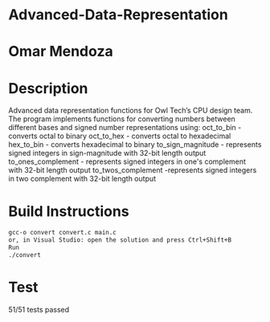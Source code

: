 # Advanced-Data-Representation

# Omar Mendoza

# Description
Advanced data representation functions for Owl Tech’s CPU design team.
The program implements functions for converting numbers between different bases and signed number representations using:
oct_to_bin - converts octal to binary
oct_to_hex - converts octal to hexadecimal
hex_to_bin - converts hexadecimal to binary
to_sign_magnitude - represents signed integers in sign-magnitude with 32-bit length output
to_ones_complement - represents signed integers in one's complement with 32-bit length output
to_twos_complement -represents signed integers in two complement with 32-bit length output

# Build Instructions
```bash
gcc-o convert convert.c main.c
or, in Visual Studio: open the solution and press Ctrl+Shift+B
Run
./convert
```
# Test
51/51 tests passed
